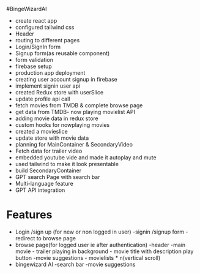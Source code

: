 #BingeWizardAI

- create react app
- configured tailwind css
- Header
- routing to different pages
- Login/SignIn form
- Signup form(as reusable component)
- form validation
- firebase setup
- production app deployment
- creating user account signup in firebase
- implement signin user api
- created Redux store with userSlice
- update profile api call
- fetch movies from TMDB & complete browse page
- get data from TMDB- now playing movielist API
- adding movie data in redux store
- custom hooks for nowplaying movies
- created a movieslice
- update store with movie data
- planning for MainContainer & SecondaryVideo
- Fetch data for trailer video
- embedded youtube vide and made it autoplay and mute
- used tailwind to make it look presentable
- build SecondaryContainer
- GPT search Page with search bar
- Multi-language feature
- GPT API integration

# Features

- Login /sign up (for new or non logged in user)
  -signin /signup form
  -redirect to browse page
- browse page(for logged user ie after authentication)
  -header
  -main movie - trailer playing in background - movie title with description play button
  -movie suggestions - movielists \* n(vertical scroll)
- bingewizard AI
  -search bar
  -movie suggestions
